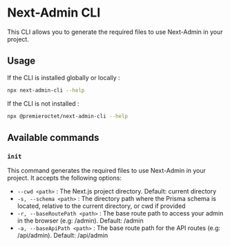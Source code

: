 # Next-Admin CLI

This CLI allows you to generate the required files to use Next-Admin in your project.

## Usage

If the CLI is installed globally or locally :

```bash
npx next-admin-cli --help
```

If the CLI is not installed :

```bash
npx @premieroctet/next-admin-cli --help
```

## Available commands

### `init`

This command generates the required files to use Next-Admin in your project. It accepts the following options:

- `--cwd <path>` : The Next.js project directory. Default: current directory
- `-s, --schema <path>` : The directory path where the Prisma schema is located, relative to the current directory, or cwd if provided
- `-r, --baseRoutePath <path>` : The base route path to access your admin in the browser (e.g: /admin). Default: /admin
- `-a, --baseApiPath <path>` : The base route path for the API routes (e.g: /api/admin). Default: /api/admin
